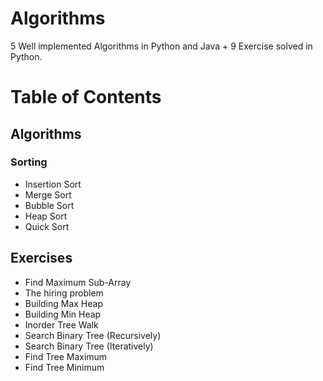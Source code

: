# Algorithms

5 Well implemented Algorithms in Python and Java + 9 Exercise solved in Python.

# Table of Contents

## Algorithms

### Sorting

- Insertion Sort
- Merge Sort
- Bubble Sort
- Heap Sort
- Quick Sort

## Exercises

- Find Maximum Sub-Array
- The hiring problem
- Building Max Heap
- Building Min Heap
- Inorder Tree Walk
- Search Binary Tree (Recursively)
- Search Binary Tree (Iteratively)
- Find Tree Maximum
- Find Tree Minimum
